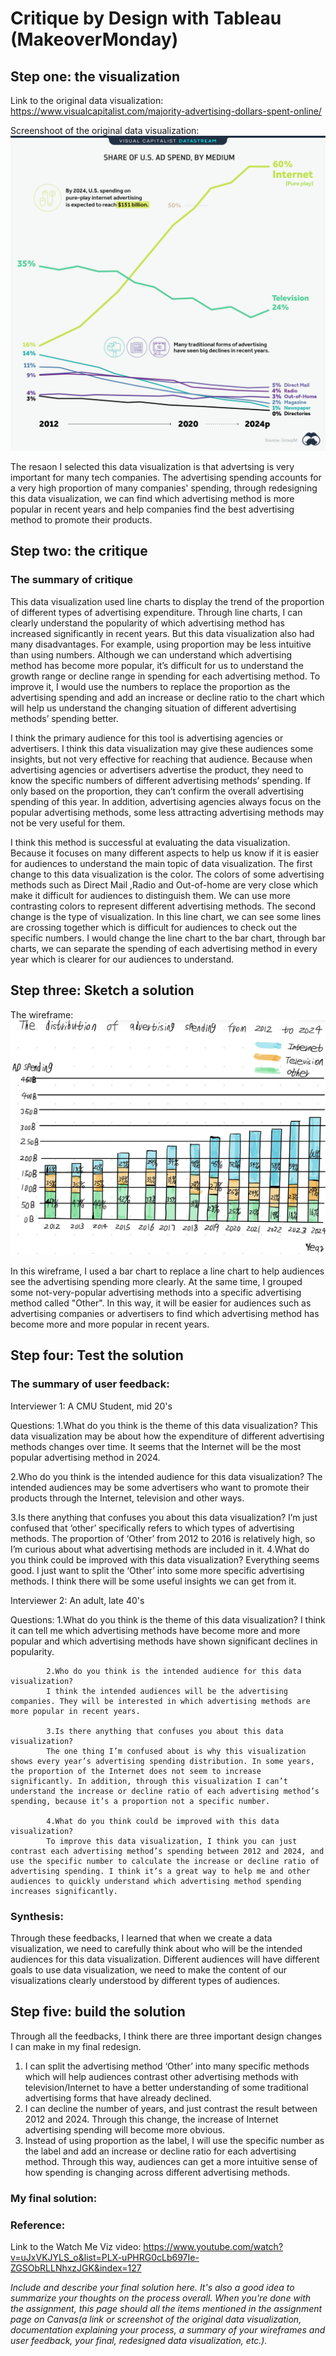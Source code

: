 # Critique by Design with Tableau (MakeoverMonday)

## Step one: the visualization

Link to the original data visualization: https://www.visualcapitalist.com/majority-advertising-dollars-spent-online/

Screenshoot of the original data visualization: ![A picture](online-revenue.jpg)

The resaon I selected this data visualization is that advertsing is very important for many tech companies. The advertising spending accounts for a very high proportion of many companies' spending, through redesigning this data visualization, we can find which advertising method is more popular in recent years and help companies find the best advertising method to promote their products. 

## Step two: the critique

 ### The summary of critique

This data visualization used line charts to display the trend of the proportion of different types of advertising expenditure. Through line charts, I can clearly understand the popularity of which advertising method has increased significantly in recent years. But this data visualization also had many disadvantages. For example, using proportion may be less intuitive than using numbers. Although we can understand which advertising method has become more popular, it’s difficult for us to understand the growth range or decline range in spending for each advertising method. To improve it, I would use the numbers to replace the proportion as the advertising spending and add an increase or decline ratio to the chart which will help us understand the changing situation of different advertising methods’ spending better. 

I think the primary audience for this tool is advertising agencies or advertisers. I think this data visualization may give these audiences some insights, but not very effective for reaching that audience. Because when advertising agencies or advertisers advertise the product, they need to know the specific numbers of different advertising methods’ spending. If only based on the proportion, they can’t confirm the overall advertising spending of this year. In addition, advertising agencies always focus on the popular advertising methods, some less attracting advertising methods may not be very useful for them.

I think this method is successful at evaluating the data visualization. Because it focuses on many different aspects to help us know if it is easier for audiences to understand the main topic of data visualization. The first change to this data visualization is the color. The colors of some advertising methods such as Direct Mail ,Radio and Out-of-home are very close which make it difficult for audiences to distinguish them. We can use more contrasting colors to represent different advertising methods. The second change is the type of visualization. In this line chart, we can see some lines are crossing together which is difficult for audiences to check out the specific numbers. I would change the line chart to the bar chart, through bar charts, we can separate the spending of each advertising method in every year which is clearer for our audiences to understand. 


## Step three: Sketch a solution

 The wireframe: ![A picture](wireframe.jpg)

  In this wireframe, I used a bar chart to replace a line chart to help audiences see the advertising spending more clearly. At the same time, I grouped some not-very-popular advertising methods into a specific advertising method called "Other". In this way, it will be easier for audiences such as advertising companies or advertisers to find which advertising method has become more and more popular in recent years.
 
## Step four: Test the solution

 ### The summary of user feedback:

Interviewer 1: A CMU Student, mid 20's

Questions: 1.What do you think is the theme of this data visualization?
This data visualization may be about how the expenditure of different advertising methods changes over time. It seems that the Internet will be the most popular advertising method in 2024.

2.Who do you think is the intended audience for this data visualization?
The intended audiences may be some advertisers who want to promote their products through the Internet, television and other ways.

3.Is there anything that confuses you about this data visualization?
I’m just confused that ‘other’ specifically refers to which types of advertising methods. The proportion of ‘Other’ from 2012 to 2016 is relatively high, so I’m curious about what advertising methods are included in it. 
          4.What do you think could be improved with this data visualization? 
           Everything seems good. I just want to split the ‘Other’ into some more specific advertising methods. I think there will be some useful insights we can get from it.
         
         
Interviewer 2: An adult, late 40's

Questions: 1.What do you think is the theme of this data visualization?
             I think it can tell me which advertising methods have become more and more popular and which advertising methods have shown significant declines in popularity. 
             
            2.Who do you think is the intended audience for this data visualization?
            I think the intended audiences will be the advertising companies. They will be interested in which advertising methods are more popular in recent years.
            
            3.Is there anything that confuses you about this data visualization?
            The one thing I’m confused about is why this visualization shows every year’s advertising spending distribution. In some years, the proportion of the Internet does not seem to increase significantly. In addition, through this visualization I can’t understand the increase or decline ratio of each advertising method’s spending, because it’s a proportion not a specific number. 
            
            4.What do you think could be improved with this data visualization?
            To improve this data visualization, I think you can just contrast each advertising method’s spending between 2012 and 2024, and use the specific number to calculate the increase or decline ratio of advertising spending. I think it’s a great way to help me and other audiences to quickly understand which advertising method spending increases significantly. 


 ### Synthesis: 

  Through these feedbacks, I learned that when we create a data visualization, we need to carefully think about who will be the intended audiences for this data visualization. Different audiences will have different goals to use data visualization, we need to make the content of our visualizations clearly understood by different types of audiences.  


## Step five: build the solution

Through all the feedbacks, I think there are three important design changes I can make in my final redesign. 

1. I can split the advertising method ‘Other’ into many specific methods which will help audiences contrast other advertising methods with television/Internet to have a better understanding of some traditional advertising forms that have already declined. 
2. I can decline the number of years, and just contrast the result between 2012 and 2024. Through this change, the increase of Internet advertising spending will become more obvious. 
3. Instead of using proportion as the label, I will use the specific number as the label and add an increase or decline ratio for each advertising method. Through this way, audiences can get a more intuitive sense of how spending is changing across different advertising methods. 

 ### My final solution:


 ### Reference:
 Link to the Watch Me Viz video: https://www.youtube.com/watch?v=uJxVKJYLS_o&list=PLX-uPHRG0cLb697Ie-ZGSObRLLNhxzJGK&index=127



_Include and describe your final solution here. It's also a good idea to summarize your thoughts on the process overall. When you're done with the assignment, this page should all the items mentioned in the assignment page on Canvas(a link or screenshot of the original data visualization, documentation explaining your process, a summary of your wireframes and user feedback, your final, redesigned data visualization, etc.)._

